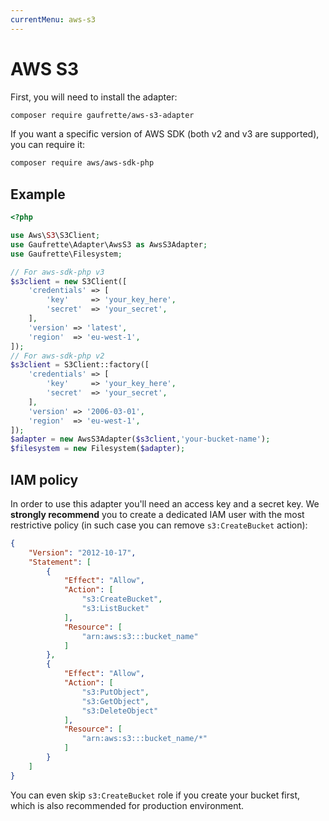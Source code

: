 ```yaml
---
currentMenu: aws-s3
---
```


# AWS S3

First, you will need to install the adapter:
```bash
composer require gaufrette/aws-s3-adapter
```

If you want a specific version of AWS SDK (both v2 and v3 are supported), you can require it:
```bash
composer require aws/aws-sdk-php
```

## Example

```php
<?php

use Aws\S3\S3Client;
use Gaufrette\Adapter\AwsS3 as AwsS3Adapter;
use Gaufrette\Filesystem;

// For aws-sdk-php v3
$s3client = new S3Client([
    'credentials' => [
        'key'     => 'your_key_here',
        'secret'  => 'your_secret',
    ],
    'version' => 'latest',
    'region'  => 'eu-west-1',
]);
// For aws-sdk-php v2
$s3client = S3Client::factory([
    'credentials' => [
        'key'     => 'your_key_here',
        'secret'  => 'your_secret',
    ],
    'version' => '2006-03-01',
    'region'  => 'eu-west-1',
]);
$adapter = new AwsS3Adapter($s3client,'your-bucket-name');
$filesystem = new Filesystem($adapter);
```

## IAM policy
 
In order to use this adapter you'll need an access key and a secret key. 
We **strongly recommend** you to create a dedicated IAM user with the most restrictive policy 
(in such case you can remove `s3:CreateBucket` action):

```json
{
    "Version": "2012-10-17",
    "Statement": [
        {
            "Effect": "Allow",
            "Action": [
                "s3:CreateBucket",
                "s3:ListBucket"
            ],
            "Resource": [
                "arn:aws:s3:::bucket_name"
            ]
        },
        {
            "Effect": "Allow",
            "Action": [
                "s3:PutObject",
                "s3:GetObject",
                "s3:DeleteObject"
            ],
            "Resource": [
                "arn:aws:s3:::bucket_name/*"
            ]
        }
    ]
}
```

You can even skip `s3:CreateBucket` role if you create your bucket first, which is also recommended 
for production environment.
